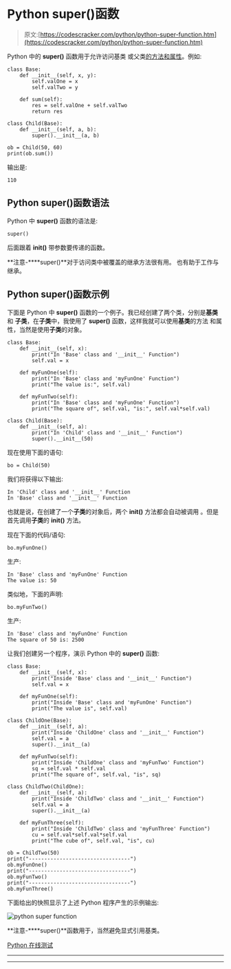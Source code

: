 # Python super()函数

> 原文:[https://codescracker.com/python/python-super-function.htm](https://codescracker.com/python/python-super-function.htm)

Python 中的 **super()** 函数用于允许访问基类 或父类[的方法和属性](/python/python-classes-objects.htm)。例如:

```
class Base:
    def __init__(self, x, y):
        self.valOne = x
        self.valTwo = y

    def sum(self):
        res = self.valOne + self.valTwo
        return res

class Child(Base):
    def __init__(self, a, b):
        super().__init__(a, b)

ob = Child(50, 60)
print(ob.sum())
```

输出是:

```
110
```

## Python super()函数语法

Python 中 **super()** 函数的语法是:

```
super()
```

后面跟着 **__init__()** 带参数要传递的函数。

**注意-****super()**对于访问类中被覆盖的继承方法很有用。 也有助于工作与继承。

## Python super()函数示例

下面是 Python 中 **super()** 函数的一个例子。我已经创建了两个类，分别是**基类**和 **子类**，在**子类**中，我使用了 **super()** 函数，这样我就可以使用**基类**的方法 和属性，当然是使用**子类**的对象。

```
class Base:
    def __init__(self, x):
        print("In 'Base' class and '__init__' Function")
        self.val = x

    def myFunOne(self):
        print("In 'Base' class and 'myFunOne' Function")
        print("The value is:", self.val)

    def myFunTwo(self):
        print("In 'Base' class and 'myFunOne' Function")
        print("The square of", self.val, "is:", self.val*self.val)

class Child(Base):
    def __init__(self, a):
        print("In 'Child' class and '__init__' Function")
        super().__init__(50)
```

现在使用下面的语句:

```
bo = Child(50)
```

我们将获得以下输出:

```
In 'Child' class and '__init__' Function
In 'Base' class and '__init__' Function
```

也就是说，在创建了一个**子类**的对象后，两个 **__init__()** 方法都会自动被调用 。但是首先调用**子类**的 **__init__()** 方法。

现在下面的代码/语句:

```
bo.myFunOne()
```

生产:

```
In 'Base' class and 'myFunOne' Function
The value is: 50
```

类似地，下面的声明:

```
bo.myFunTwo()
```

生产:

```
In 'Base' class and 'myFunOne' Function
The square of 50 is: 2500
```

让我们创建另一个程序，演示 Python 中的 **super()** 函数:

```
class Base:
    def __init__(self, x):
        print("Inside 'Base' class and '__init__' Function")
        self.val = x

    def myFunOne(self):
        print("Inside 'Base' class and 'myFunOne' Function")
        print("The value is", self.val)

class ChildOne(Base):
    def __init__(self, a):
        print("Inside 'ChildOne' class and '__init__' Function")
        self.val = a
        super().__init__(a)

    def myFunTwo(self):
        print("Inside 'ChildOne' class and 'myFunTwo' Function")
        sq = self.val * self.val
        print("The square of", self.val, "is", sq)

class ChildTwo(ChildOne):
    def __init__(self, a):
        print("Inside 'ChildTwo' class and '__init__' Function")
        self.val = a
        super().__init__(a)

    def myFunThree(self):
        print("Inside 'ChildTwo' class and 'myFunThree' Function")
        cu = self.val*self.val*self.val
        print("The cube of", self.val, "is", cu)

ob = ChildTwo(50)
print("---------------------------------")
ob.myFunOne()
print("---------------------------------")
ob.myFunTwo()
print("---------------------------------")
ob.myFunThree()
```

下面给出的快照显示了上述 Python 程序产生的示例输出:

![python super function](../Images/d92f11dfc9cb9f1cae75fe11280a33e2.png)

**注意-****super()**函数用于，当然避免显式引用基类。

[Python 在线测试](/exam/showtest.php?subid=10)

* * *

* * *